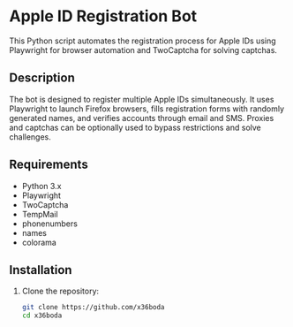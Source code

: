 # Apple ID Registration Bot

This Python script automates the registration process for Apple IDs using Playwright for browser automation and TwoCaptcha for solving captchas.

## Description

The bot is designed to register multiple Apple IDs simultaneously. It uses Playwright to launch Firefox browsers, fills registration forms with randomly generated names, and verifies accounts through email and SMS. Proxies and captchas can be optionally used to bypass restrictions and solve challenges.

## Requirements

- Python 3.x
- Playwright
- TwoCaptcha
- TempMail
- phonenumbers
- names
- colorama

## Installation

1. Clone the repository:
   ```bash
   git clone https://github.com/x36boda
   cd x36boda
